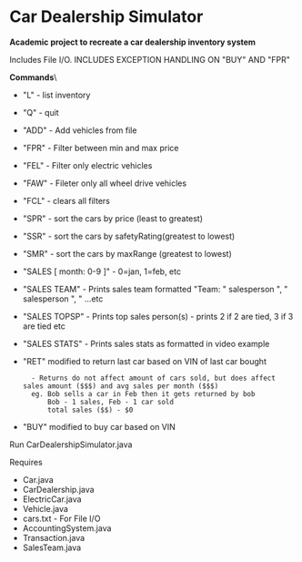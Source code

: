 # Car Dealership Simulator
**Academic project to recreate a car dealership inventory system**


Includes File I/O. INCLUDES EXCEPTION HANDLING ON "BUY" AND "FPR"


**Commands**\
- "L" - list inventory
- "Q" - quit
- "ADD" - Add vehicles from file
- "FPR" - Filter between min and max price
- "FEL" - Filter only electric vehicles
- "FAW" - Fileter only all wheel drive vehicles
- "FCL" - clears all filters
- "SPR" - sort the cars by price (least to greatest)
- "SSR" - sort the cars by safetyRating(greatest to lowest)
- "SMR" - sort the cars by maxRange (greatest to lowest)
- "SALES [ month: 0-9 ]" - 0=jan, 1=feb, etc
- "SALES TEAM" - Prints sales team formatted "Team: " salesperson ", " salesperson ", " ...etc
- "SALES TOPSP" - Prints top sales person(s) - prints 2 if 2 are tied, 3 if 3 are tied etc
- "SALES STATS" - Prints sales stats as formatted in video example
- "RET" modified to return last car based on VIN of last car bought
		
		- Returns do not affect amount of cars sold, but does affect sales amount ($$$) and avg sales per month ($$$)
		eg. Bob sells a car in Feb then it gets returned by bob
			Bob - 1 sales, Feb - 1 car sold
			total sales ($$) - $0
	
- "BUY" modified to buy car based on VIN


Run CarDealershipSimulator.java

Requires
- Car.java
- CarDealership.java
- ElectricCar.java
- Vehicle.java
- cars.txt    -    For File I/O
- AccountingSystem.java
- Transaction.java
- SalesTeam.java


